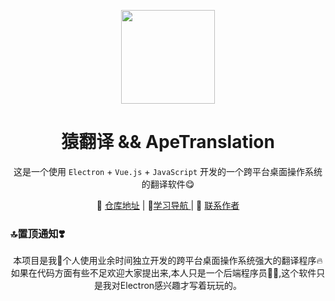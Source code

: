 <p align="center">
    <a href="https://github.com/JDode/"><img src="https://github.com/JDode/ApeTranslation/blob/master/ticon.png?raw=true" width="150"/></a>
    <h1 align="center">猿翻译 && ApeTranslation</h1>
</p>

<p align="center">这是一个使用 <code>Electron</code> + <code>Vue.js</code> + <code>JavaScript</code> 开发的一个跨平台桌面操作系统的翻译软件😋</p>

<p align="center">
    🤩 <a href="https://github.com/JDode/ApeTranslation" target="_blank">仓库地址</a> | 
    🍻<a href="https://github.com/JDode/ApeTranslation/releases" target="_blank">学习导航 </a> | 
    👷 <a href="https://wpa.qq.com/msgrd?v=3&uin=2420498526&site=qq&menu=yes" target="_blank">联系作者</a> 
</p>

### 🔝置顶通知❣️

<p align="center">
 本项目是我👤个人使用业余时间独立开发的跨平台桌面操作系统强大的翻译程序🔥如果在代码方面有些不足欢迎大家提出来,本人只是一个后端程序员👨‍💻‍,这个软件只是我对Electron感兴趣才写着玩玩的。
</p>
